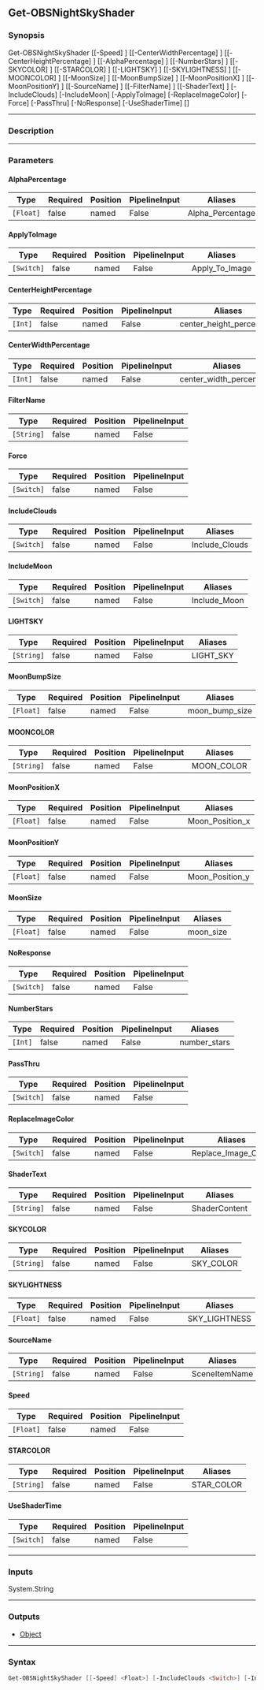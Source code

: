Get-OBSNightSkyShader
---------------------

### Synopsis
Get-OBSNightSkyShader [[-Speed] <float>] [[-CenterWidthPercentage] <int>] [[-CenterHeightPercentage] <int>] [[-AlphaPercentage] <float>] [[-NumberStars] <int>] [[-SKYCOLOR] <string>] [[-STARCOLOR] <string>] [[-LIGHTSKY] <string>] [[-SKYLIGHTNESS] <float>] [[-MOONCOLOR] <string>] [[-MoonSize] <float>] [[-MoonBumpSize] <float>] [[-MoonPositionX] <float>] [[-MoonPositionY] <float>] [[-SourceName] <string>] [[-FilterName] <string>] [[-ShaderText] <string>] [-IncludeClouds] [-IncludeMoon] [-ApplyToImage] [-ReplaceImageColor] [-Force] [-PassThru] [-NoResponse] [-UseShaderTime] [<CommonParameters>]

---

### Description

---

### Parameters
#### **AlphaPercentage**

|Type     |Required|Position|PipelineInput|Aliases         |
|---------|--------|--------|-------------|----------------|
|`[Float]`|false   |named   |False        |Alpha_Percentage|

#### **ApplyToImage**

|Type      |Required|Position|PipelineInput|Aliases       |
|----------|--------|--------|-------------|--------------|
|`[Switch]`|false   |named   |False        |Apply_To_Image|

#### **CenterHeightPercentage**

|Type   |Required|Position|PipelineInput|Aliases                 |
|-------|--------|--------|-------------|------------------------|
|`[Int]`|false   |named   |False        |center_height_percentage|

#### **CenterWidthPercentage**

|Type   |Required|Position|PipelineInput|Aliases                |
|-------|--------|--------|-------------|-----------------------|
|`[Int]`|false   |named   |False        |center_width_percentage|

#### **FilterName**

|Type      |Required|Position|PipelineInput|
|----------|--------|--------|-------------|
|`[String]`|false   |named   |False        |

#### **Force**

|Type      |Required|Position|PipelineInput|
|----------|--------|--------|-------------|
|`[Switch]`|false   |named   |False        |

#### **IncludeClouds**

|Type      |Required|Position|PipelineInput|Aliases       |
|----------|--------|--------|-------------|--------------|
|`[Switch]`|false   |named   |False        |Include_Clouds|

#### **IncludeMoon**

|Type      |Required|Position|PipelineInput|Aliases     |
|----------|--------|--------|-------------|------------|
|`[Switch]`|false   |named   |False        |Include_Moon|

#### **LIGHTSKY**

|Type      |Required|Position|PipelineInput|Aliases  |
|----------|--------|--------|-------------|---------|
|`[String]`|false   |named   |False        |LIGHT_SKY|

#### **MoonBumpSize**

|Type     |Required|Position|PipelineInput|Aliases       |
|---------|--------|--------|-------------|--------------|
|`[Float]`|false   |named   |False        |moon_bump_size|

#### **MOONCOLOR**

|Type      |Required|Position|PipelineInput|Aliases   |
|----------|--------|--------|-------------|----------|
|`[String]`|false   |named   |False        |MOON_COLOR|

#### **MoonPositionX**

|Type     |Required|Position|PipelineInput|Aliases        |
|---------|--------|--------|-------------|---------------|
|`[Float]`|false   |named   |False        |Moon_Position_x|

#### **MoonPositionY**

|Type     |Required|Position|PipelineInput|Aliases        |
|---------|--------|--------|-------------|---------------|
|`[Float]`|false   |named   |False        |Moon_Position_y|

#### **MoonSize**

|Type     |Required|Position|PipelineInput|Aliases  |
|---------|--------|--------|-------------|---------|
|`[Float]`|false   |named   |False        |moon_size|

#### **NoResponse**

|Type      |Required|Position|PipelineInput|
|----------|--------|--------|-------------|
|`[Switch]`|false   |named   |False        |

#### **NumberStars**

|Type   |Required|Position|PipelineInput|Aliases     |
|-------|--------|--------|-------------|------------|
|`[Int]`|false   |named   |False        |number_stars|

#### **PassThru**

|Type      |Required|Position|PipelineInput|
|----------|--------|--------|-------------|
|`[Switch]`|false   |named   |False        |

#### **ReplaceImageColor**

|Type      |Required|Position|PipelineInput|Aliases            |
|----------|--------|--------|-------------|-------------------|
|`[Switch]`|false   |named   |False        |Replace_Image_Color|

#### **ShaderText**

|Type      |Required|Position|PipelineInput|Aliases      |
|----------|--------|--------|-------------|-------------|
|`[String]`|false   |named   |False        |ShaderContent|

#### **SKYCOLOR**

|Type      |Required|Position|PipelineInput|Aliases  |
|----------|--------|--------|-------------|---------|
|`[String]`|false   |named   |False        |SKY_COLOR|

#### **SKYLIGHTNESS**

|Type     |Required|Position|PipelineInput|Aliases      |
|---------|--------|--------|-------------|-------------|
|`[Float]`|false   |named   |False        |SKY_LIGHTNESS|

#### **SourceName**

|Type      |Required|Position|PipelineInput|Aliases      |
|----------|--------|--------|-------------|-------------|
|`[String]`|false   |named   |False        |SceneItemName|

#### **Speed**

|Type     |Required|Position|PipelineInput|
|---------|--------|--------|-------------|
|`[Float]`|false   |named   |False        |

#### **STARCOLOR**

|Type      |Required|Position|PipelineInput|Aliases   |
|----------|--------|--------|-------------|----------|
|`[String]`|false   |named   |False        |STAR_COLOR|

#### **UseShaderTime**

|Type      |Required|Position|PipelineInput|
|----------|--------|--------|-------------|
|`[Switch]`|false   |named   |False        |

---

### Inputs
System.String

---

### Outputs
* [Object](https://learn.microsoft.com/en-us/dotnet/api/System.Object)

---

### Syntax
```PowerShell
Get-OBSNightSkyShader [[-Speed] <Float>] [-IncludeClouds <Switch>] [-IncludeMoon <Switch>] [[-CenterWidthPercentage] <Int>] [[-CenterHeightPercentage] <Int>] [[-AlphaPercentage] <Float>] [-ApplyToImage <Switch>] [-ReplaceImageColor <Switch>] [[-NumberStars] <Int>] [[-SKYCOLOR] <String>] [[-STARCOLOR] <String>] [[-LIGHTSKY] <String>] [[-SKYLIGHTNESS] <Float>] [[-MOONCOLOR] <String>] [[-MoonSize] <Float>] [[-MoonBumpSize] <Float>] [[-MoonPositionX] <Float>] [[-MoonPositionY] <Float>] [[-SourceName] <String>] [[-FilterName] <String>] [[-ShaderText] <String>] [-Force <Switch>] [-PassThru <Switch>] [-NoResponse <Switch>] [-UseShaderTime <Switch>] [<CommonParameters>]
```
